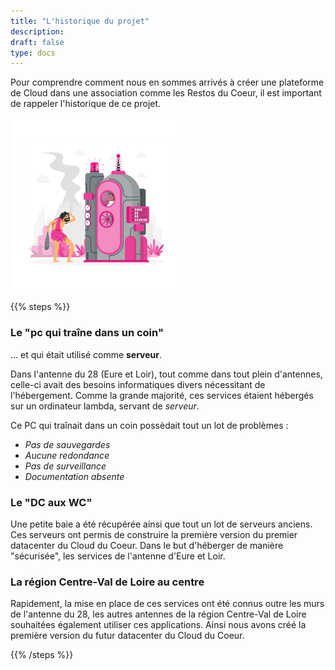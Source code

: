 ```yaml
---
title: "L'historique du projet"
description:
draft: false
type: docs
---
```


Pour comprendre comment nous en sommes arrivés à créer une plateforme de Cloud dans une association comme les Restos du Coeur, il est important de rappeler l'historique de ce projet.

<img src="./cdc-illustration-historique.png" alt="Historique" style="width: 55%;">

{{% steps %}}

### Le "pc qui traîne dans un coin"

... et qui était utilisé comme **serveur**.

Dans l'antenne du 28 (Eure et Loir), tout comme dans tout plein d'antennes, celle-ci avait des besoins informatiques divers nécessitant de l'hébergement. Comme la grande majorité, ces services étaient hébergés sur un ordinateur lambda, servant de *serveur*.

Ce PC qui traînait dans un coin possèdait tout un lot de problèmes :

- *Pas de sauvegardes*
- *Aucune redondance*
- *Pas de surveillance*
- *Documentation absente*

### Le "DC aux WC"

Une petite baie a été récupérée ainsi que tout un lot de serveurs anciens. Ces serveurs ont permis de construire la première version du premier datacenter du Cloud du Coeur. Dans le but d'héberger de manière "sécurisée", les services de l'antenne d'Eure et Loir.

### La région Centre-Val de Loire au centre

Rapidement, la mise en place de ces services ont été connus outre les murs de l'antenne du 28, les autres antennes de la région Centre-Val de Loire souhaitées également utiliser ces applications. Ainsi nous avons créé la première version du futur datacenter du Cloud du Coeur.

{{% /steps %}}
